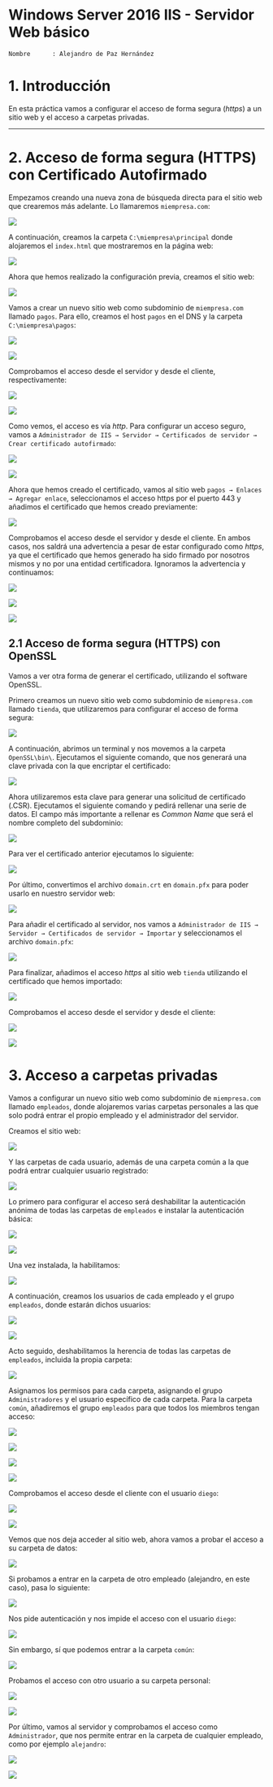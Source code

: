 # Windows Server 2016 IIS - Servidor Web básico

```
Nombre      : Alejandro de Paz Hernández
```

# 1. Introducción

En esta práctica vamos a configurar el acceso de forma segura (*https*) a un sitio web y el acceso a carpetas privadas.

---

# 2. Acceso de forma segura (HTTPS) con Certificado Autofirmado

Empezamos creando una nueva zona de búsqueda directa para el sitio web que crearemos más adelante. Lo llamaremos `miempresa.com`:

![](img/1.png)

A continuación, creamos la carpeta `C:\miempresa\principal` donde alojaremos el `index.html` que mostraremos en la página web:

![](img/2.png)

Ahora que hemos realizado la configuración previa, creamos el sitio web:

![](img/4.png)

Vamos a crear un nuevo sitio web como subdominio de `miempresa.com` llamado `pagos`. Para ello, creamos el host `pagos` en el DNS y la carpeta `C:\miempresa\pagos`:

![](img/6.png)

![](img/5.png)

Comprobamos el acceso desde el servidor y desde el cliente, respectivamente:

![](img/7.png)

![](img/8.png)

Como vemos, el acceso es vía *http*. Para configurar un acceso seguro, vamos a `Administrador de IIS → Servidor → Certificados de servidor → Crear certificado autofirmado`:

![](img/10.png)

![](img/9.png)

Ahora que hemos creado el certificado, vamos al sitio web `pagos → Enlaces → Agregar enlace`, seleccionamos el acceso https por el puerto 443 y añadimos el certificado que hemos creado previamente:

![](img/11.png)

Comprobamos el acceso desde el servidor y desde el cliente. En ambos casos, nos saldrá una advertencia a pesar de estar configurado como *https*, ya que el certificado que hemos generado ha sido firmado por nosotros mismos y no por una entidad certificadora. Ignoramos la advertencia y continuamos:

![](img/12.png)

![](img/13.png)

![](img/14.png)

## 2.1 Acceso de forma segura (HTTPS) con OpenSSL

Vamos a ver otra forma de generar el certificado, utilizando el software OpenSSL. 

Primero creamos un nuevo sitio web como subdominio de `miempresa.com` llamado `tienda`, que utilizaremos para configurar el acceso de forma segura:

![](img/15.png)

A continuación, abrimos un terminal y nos movemos a la carpeta `OpenSSL\bin\`. Ejecutamos el siguiente comando, que nos generará una clave privada con la que encriptar el certificado:

![](img/47.png)

Ahora utilizaremos esta clave para generar una solicitud de certificado (.CSR). Ejecutamos el siguiente comando y pedirá rellenar una serie de datos. El campo más importante a rellenar es *Common Name* que será el nombre completo del subdominio:

![](img/18.png)

Para ver el certificado anterior ejecutamos lo siguiente:

![](img/48.png)

Por último, convertimos el archivo `domain.crt` en `domain.pfx` para poder usarlo en nuestro servidor web:

![](img/19.png)

Para añadir el certificado al servidor, nos vamos a `Administrador de IIS → Servidor → Certificados de servidor → Importar` y seleccionamos el archivo `domain.pfx`:

![](img/49.png)

Para finalizar, añadimos el acceso *https* al sitio web `tienda` utilizando el certificado que hemos importado:

![](img/20.png)

Comprobamos el acceso desde el servidor y desde el cliente:

![](img/21.png)

![](img/22.png)


# 3. Acceso a carpetas privadas

Vamos a configurar un nuevo sitio web como subdominio de `miempresa.com` llamado `empleados`, donde alojaremos varias carpetas personales a las que solo podrá entrar el propio empleado y el administrador del servidor.

Creamos el sitio web:

![](img/23.png)

Y las carpetas de cada usuario, además de una carpeta común a la que podrá entrar cualquier usuario registrado:

![](img/24.png)

Lo primero para configurar el acceso será deshabilitar la autenticación anónima de todas las carpetas de `empleados` e instalar la autenticación básica:

![](img/25.png)

![](img/26.png)

Una vez instalada, la habilitamos:

![](img/27.png)

A continuación, creamos los usuarios de cada empleado y el grupo `empleados`, donde estarán dichos usuarios:

![](img/29.png)

![](img/30.png)

Acto seguido, deshabilitamos la herencia de todas las carpetas de `empleados`, incluida la propia carpeta:

![](img/31.png)

Asignamos los permisos para cada carpeta, asignando el grupo `Administradores` y el usuario específico de cada carpeta. Para la carpeta `común`, añadiremos el grupo `empleados` para que todos los miembros tengan acceso:

![](img/33.png)

![](img/34.png)

![](img/35.png)

![](img/36.png)

Comprobamos el acceso desde el cliente con el usuario `diego`:

![](img/37.png)

![](img/38.png)

Vemos que nos deja acceder al sitio web, ahora vamos a probar el acceso a su carpeta de datos:

![](img/39.png)

Si probamos a entrar en la carpeta de otro empleado (alejandro, en este caso), pasa lo siguiente:

![](img/40.png)

Nos pide autenticación y nos impide el acceso con el usuario `diego`:

![](img/41.png)

Sin embargo, sí que podemos entrar a la carpeta `común`:

![](img/42.png)

Probamos el acceso con otro usuario a su carpeta personal:

![](img/43.png)

![](img/44.png)

Por último, vamos al servidor y comprobamos el acceso como `Administrador`, que nos permite entrar en la carpeta de cualquier empleado, como por ejemplo `alejandro`:

![](img/45.png)

![](img/46.png)
